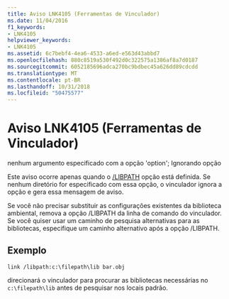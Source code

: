 ```yaml
---
title: Aviso LNK4105 (Ferramentas de Vinculador)
ms.date: 11/04/2016
f1_keywords:
- LNK4105
helpviewer_keywords:
- LNK4105
ms.assetid: 6c7bebf4-4ea6-4533-a6ed-e563d43abbd7
ms.openlocfilehash: 880c8519a530f492d0c322575a1386af8a7d0187
ms.sourcegitcommit: 6052185696adca270bc9bdbec45a626dd89cdcdd
ms.translationtype: MT
ms.contentlocale: pt-BR
ms.lasthandoff: 10/31/2018
ms.locfileid: "50475577"
---
```

# <a name="linker-tools-warning-lnk4105"></a>Aviso LNK4105 (Ferramentas de Vinculador)

nenhum argumento especificado com a opção 'option'; Ignorando opção

Este aviso ocorre apenas quando o [/LIBPATH](../../build/reference/libpath-additional-libpath.md) opção está definida. Se nenhum diretório for especificado com essa opção, o vinculador ignora a opção e gera essa mensagem de aviso.

Se você não precisar substituir as configurações existentes da biblioteca ambiental, remova a opção /LIBPATH da linha de comando do vinculador. Se você quiser usar um caminho de pesquisa alternativas para as bibliotecas, especifique um caminho alternativo após a opção /LIBPATH.

## <a name="example"></a>Exemplo

```
link /libpath:c:\filepath\lib bar.obj
```

direcionará o vinculador para procurar as bibliotecas necessárias no `c:\filepath\lib` antes de pesquisar nos locais padrão.